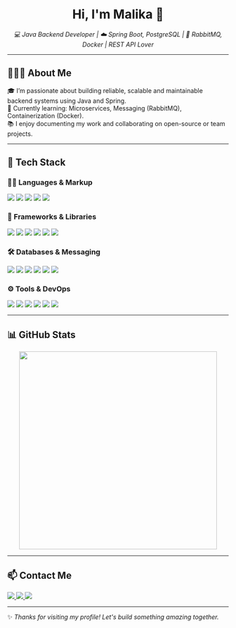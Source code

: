 <h1 align="center">Hi, I'm Malika 💞</h1>

<p align="center">
  <em>💻 Java Backend Developer | ☁️ Spring Boot, PostgreSQL | 🐇 RabbitMQ, Docker | REST API Lover</em>
</p>

---

## 🙇🏻‍♀️ About Me

🎓 I’m passionate about building reliable, scalable and maintainable backend systems using Java and Spring.  
🌱 Currently learning: Microservices, Messaging (RabbitMQ), Containerization (Docker).  
📚 I enjoy documenting my work and collaborating on open-source or team projects.

---

## 🚀 Tech Stack

### 👩‍💻 Languages & Markup

<p>
  <img src="https://img.shields.io/badge/Java-007396?style=flat&logo=openjdk&logoColor=white"/>
  <img src="https://img.shields.io/badge/OOP-181717?style=flat&logo=code&logoColor=white"/>
  <img src="https://img.shields.io/badge/HTML5-E34F26?style=flat&logo=html5&logoColor=white"/>
  <img src="https://img.shields.io/badge/XML-FF6600?style=flat&logo=w3c&logoColor=white"/>
  <img src="https://img.shields.io/badge/JSON-000000?style=flat&logo=json&logoColor=white"/>
</p>

### 🧩 Frameworks & Libraries

<p>
  <img src="https://img.shields.io/badge/Spring-6DB33F?style=flat&logo=spring&logoColor=white"/>
  <img src="https://img.shields.io/badge/Spring Boot-6DB33F?style=flat&logo=springboot&logoColor=white"/>
  <img src="https://img.shields.io/badge/Spring Security-430098?style=flat&logo=springsecurity&logoColor=white"/>
  <img src="https://img.shields.io/badge/Spring MVC-6DB33F?style=flat"/>
  <img src="https://img.shields.io/badge/Spring Data-3178C6?style=flat"/>
  <img src="https://img.shields.io/badge/JSP-007ACC?style=flat&logo=java&logoColor=white"/>
</p>

### 🛠️ Databases & Messaging

<p>
  <img src="https://img.shields.io/badge/PostgreSQL-336791?style=flat&logo=postgresql&logoColor=white"/>
  <img src="https://img.shields.io/badge/MongoDB-47A248?style=flat&logo=mongodb&logoColor=white"/>
  <img src="https://img.shields.io/badge/JPA-4E4E4E?style=flat"/>
  <img src="https://img.shields.io/badge/Hibernate-59666C?style=flat&logo=hibernate&logoColor=white"/>
  <img src="https://img.shields.io/badge/JDBC-254BDD?style=flat"/>
  <img src="https://img.shields.io/badge/RabbitMQ-FF6600?style=flat&logo=rabbitmq&logoColor=white"/>
</p>

### ⚙️ Tools & DevOps

<p>
  <img src="https://img.shields.io/badge/IntelliJ IDEA-000000?style=flat&logo=intellijidea&logoColor=white"/>
  <img src="https://img.shields.io/badge/Maven-C71A36?style=flat&logo=apachemaven&logoColor=white"/>
  <img src="https://img.shields.io/badge/Docker-2496ED?style=flat&logo=docker&logoColor=white"/>
  <img src="https://img.shields.io/badge/Docker Compose-1488C6?style=flat&logo=docker&logoColor=white"/>
  <img src="https://img.shields.io/badge/Git-F05032?style=flat&logo=git&logoColor=white"/>
  <img src="https://img.shields.io/badge/GitHub-181717?style=flat&logo=github&logoColor=white"/>
</p>

---

## 📊 GitHub Stats

<p align="center">
  <img src="https://github-readme-stats.vercel.app/api?username=YOUR_USERNAME&show_icons=true&theme=default&count_private=true" width="450"/>
</p>

---

## 📫 Contact Me

<p>
  <a href="mailto:malikabonufarxodova@gmail.com">
    <img src="https://img.shields.io/badge/Gmail-D14836?style=flat&logo=gmail&logoColor=white"/>
  </a>
  <a href="https://t.me/mfx_m">
    <img src="https://img.shields.io/badge/Telegram-26A5E4?style=flat&logo=telegram&logoColor=white"/>
  </a>
  <a href="https://instagram.com/malika_xf">
    <img src="https://img.shields.io/badge/Instagram-E4405F?style=flat&logo=instagram&logoColor=white"/>
  </a>
</p>

---

✨ _Thanks for visiting my profile! Let's build something amazing together._
